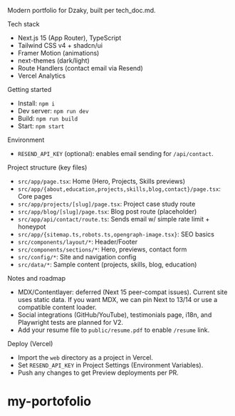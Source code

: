 Modern portfolio for Dzaky, built per tech_doc.md.

Tech stack
- Next.js 15 (App Router), TypeScript
- Tailwind CSS v4 + shadcn/ui
- Framer Motion (animations)
- next-themes (dark/light)
- Route Handlers (contact email via Resend)
- Vercel Analytics

Getting started
- Install: `npm i`
- Dev server: `npm run dev`
- Build: `npm run build`
- Start: `npm start`

Environment
- `RESEND_API_KEY` (optional): enables email sending for `/api/contact`.

Project structure (key files)
- `src/app/page.tsx`: Home (Hero, Projects, Skills previews)
- `src/app/{about,education,projects,skills,blog,contact}/page.tsx`: Core pages
- `src/app/projects/[slug]/page.tsx`: Project case study route
- `src/app/blog/[slug]/page.tsx`: Blog post route (placeholder)
- `src/app/api/contact/route.ts`: Sends email w/ simple rate limit + honeypot
- `src/app/{sitemap.ts,robots.ts,opengraph-image.tsx}`: SEO basics
- `src/components/layout/*`: Header/Footer
- `src/components/sections/*`: Hero, previews, contact form
- `src/config/*`: Site and navigation config
- `src/data/*`: Sample content (projects, skills, blog, education)

Notes and roadmap
- MDX/Contentlayer: deferred (Next 15 peer-compat issues). Current site uses static data. If you want MDX, we can pin Next to 13/14 or use a compatible content loader.
- Social integrations (GitHub/YouTube), testimonials page, i18n, and Playwright tests are planned for V2.
- Add your resume file to `public/resume.pdf` to enable `/resume` link.

Deploy (Vercel)
- Import the `web` directory as a project in Vercel.
- Set `RESEND_API_KEY` in Project Settings (Environment Variables).
- Push any changes to get Preview deployments per PR.
# my-portofolio
